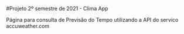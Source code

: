 #Projeto 2º semestre de 2021 - Clima App

Página para consulta de Previsão do Tempo utilizando a API do servico accuweather.com

